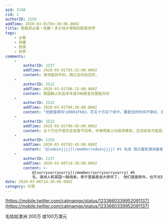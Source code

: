 ```yaml
---
aid: 3248
cid: 1
authorID: 2156
addTime: 2020-03-01T04:30:00.000Z
title: 跑路党必看！收藏！多少钱才够跑到欧美世界
tags:
    - 必看
    - 收藏
    - 欧美
    - 世界
comments:
    -
        authorID: 2237
        addTime: 2020-03-01T05:15:00.000Z
        content: 澳洲蛮排华的，跑过去玩玩还好。
    -
        authorID: 2522
        addTime: 2020-03-01T06:15:00.000Z
        content: 美国截止到去年年底50W美金还是能办的
    -
        authorID: 2522
        addTime: 2020-03-01T06:30:00.000Z
        content: "但是值得吗\U0001F602，花五十万买个绿卡，要是住的时间不够长、犯个法还可能被取消，重要的还是个人能力，自己强想去哪生活才都不会有问题。哪怕是在美国，那种没见过什么世面，黑也要黑在美国的，就算留下来了不也没人看得起吗，毕竟当个非法移民在美国刷几年盘子、理几年发，时间够了，等到民主党重新执政了，怎么也都能混个身份，但是不也是做下等工作吗。\n\n真的愿意花50万跑到美国的，你手上得有300W+才能做到不工作也能活，找个大学城买几套房、投几个餐馆酒吧，才饿不死"
    -
        authorID: 2522
        addTime: 2020-03-01T06:45:00.000Z
        content: 五十万也不是完全就拿不回来，毕竟明面上叫投资移民，应该说有可能就是打水漂，也可能过一段时间拿回来，分情况而异
    -
        authorID: 2156
        addTime: 2020-03-05T03:45:00.000Z
        content: '@[edwinjjjj](/member/edwinjjjj) #1 毛线 我只看到澳洲最爱中国人 悉尼基本上被赤化，下一波就是占领议会'
    -
        authorID: 2237
        addTime: 2020-03-06T14:30:00.000Z
        content: >-
            @[sorrysorrysorry](/member/sorrysorrysorry) #5
            毛，澳洲人和英国一脉相承，骨子里最是自大排华了， 他们就是排外，也不光针对华人。
date: 2020-03-06T14:30:00.000Z
category: 问答
---
```


[https://mobile.twitter.com/catmamgo/status/1233660339952091137](https://mobile.twitter.com/catmamgo/status/1233660339952091137)

毛姑姑澳洲 200万 或100万澳元
